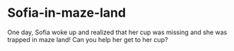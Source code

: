# Sofia-in-maze-land
One day, Sofia woke up and realized that her cup was missing and she was trapped in maze land! Can you help her get to her cup?
